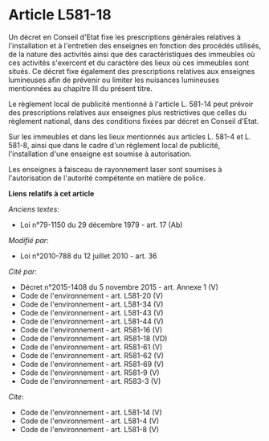 # Article L581-18

Un décret en Conseil d'Etat fixe les prescriptions générales relatives à l'installation et à l'entretien des enseignes en
fonction des procédés utilisés, de la nature des activités ainsi que des caractéristiques des immeubles où ces activités
s'exercent et du caractère des lieux où ces immeubles sont situés. Ce décret fixe également des prescriptions relatives aux
enseignes lumineuses afin de prévenir ou limiter les nuisances lumineuses mentionnées au chapitre III du présent titre. 

Le règlement local de publicité mentionné à l'article L. 581-14 peut prévoir des prescriptions relatives aux enseignes plus
restrictives que celles du règlement national, dans des conditions fixées par décret en Conseil d'Etat. 

Sur les immeubles et dans les lieux mentionnés aux articles L. 581-4 et L. 581-8, ainsi que dans le cadre d'un règlement
local de publicité, l'installation d'une enseigne est soumise à autorisation. 

Les enseignes à faisceau de rayonnement laser sont soumises à l'autorisation de l'autorité compétente en matière de police.

**Liens relatifs à cet article**

_Anciens textes_:

  - Loi n°79-1150 du 29 décembre 1979 - art. 17 (Ab)

_Modifié par_:

  - Loi n°2010-788 du 12 juillet 2010 - art. 36

_Cité par_:

  - Décret n°2015-1408 du 5 novembre 2015 - art. Annexe 1 (V)
  - Code de l'environnement - art. L581-20 (V)
  - Code de l'environnement - art. L581-34 (V)
  - Code de l'environnement - art. L581-43 (V)
  - Code de l'environnement - art. L581-44 (V)
  - Code de l'environnement - art. R581-16 (V)
  - Code de l'environnement - art. R581-18 (VD)
  - Code de l'environnement - art. R581-61 (V)
  - Code de l'environnement - art. R581-62 (V)
  - Code de l'environnement - art. R581-69 (V)
  - Code de l'environnement - art. R581-9 (V)
  - Code de l'environnement - art. R583-3 (V)

_Cite_:

  - Code de l'environnement - art. L581-14 (V)
  - Code de l'environnement - art. L581-4 (V)
  - Code de l'environnement - art. L581-8 (V)
